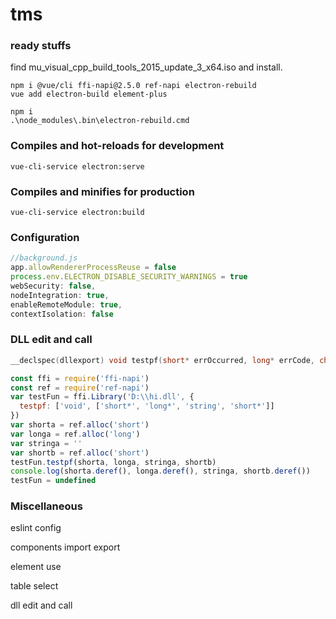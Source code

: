 # tms

### ready stuffs

find mu_visual_cpp_build_tools_2015_update_3_x64.iso and install.

```
npm i @vue/cli ffi-napi@2.5.0 ref-napi electron-rebuild
vue add electron-build element-plus
```

```shell
npm i
.\node_modules\.bin\electron-rebuild.cmd
```

### Compiles and hot-reloads for development

```
vue-cli-service electron:serve
```

### Compiles and minifies for production

```
vue-cli-service electron:build
```

### Configuration

```javascript
//background.js
app.allowRendererProcessReuse = false
process.env.ELECTRON_DISABLE_SECURITY_WARNINGS = true
webSecurity: false,
nodeIntegration: true,
enableRemoteModule: true,
contextIsolation: false
```

### DLL edit and call

```c
__declspec(dllexport) void testpf(short* errOccurred, long* errCode, char* errMsg, short* ans);
```

```javascript
const ffi = require('ffi-napi')
const ref = require('ref-napi')
var testFun = ffi.Library('D:\\hi.dll', {
  testpf: ['void', ['short*', 'long*', 'string', 'short*']]
})
var shorta = ref.alloc('short')
var longa = ref.alloc('long')
var stringa = ''
var shortb = ref.alloc('short')
testFun.testpf(shorta, longa, stringa, shortb)
console.log(shorta.deref(), longa.deref(), stringa, shortb.deref())
testFun = undefined
```

### Miscellaneous

eslint config

components import export

element use

table select

dll edit and call
